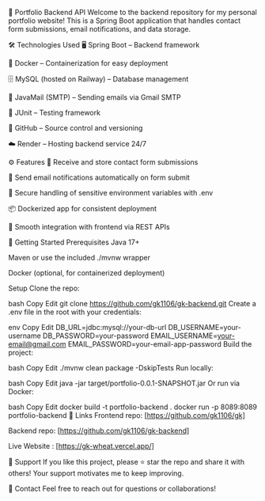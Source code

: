 🚀 Portfolio Backend API
Welcome to the backend repository for my personal portfolio website! This is a Spring Boot application that handles contact form submissions, email notifications, and data storage.

🛠️ Technologies Used
🖥️ Spring Boot – Backend framework

🐳 Docker – Containerization for easy deployment

🗄️ MySQL (hosted on Railway) – Database management

📧 JavaMail (SMTP) – Sending emails via Gmail SMTP

🧪 JUnit – Testing framework

🔄 GitHub – Source control and versioning

☁️ Render – Hosting backend service 24/7

⚙️ Features
💬 Receive and store contact form submissions

📩 Send email notifications automatically on form submit

🔐 Secure handling of sensitive environment variables with .env

📦 Dockerized app for consistent deployment

🔄 Smooth integration with frontend via REST APIs

🚀 Getting Started
Prerequisites
Java 17+

Maven or use the included ./mvnw wrapper

Docker (optional, for containerized deployment)

Setup
Clone the repo:

bash
Copy
Edit
git clone https://github.com/gk1106/gk-backend.git
Create a .env file in the root with your credentials:

env
Copy
Edit
DB_URL=jdbc:mysql://your-db-url
DB_USERNAME=your-username
DB_PASSWORD=your-password
EMAIL_USERNAME=your-email@gmail.com
EMAIL_PASSWORD=your-email-app-password
Build the project:

bash
Copy
Edit
./mvnw clean package -DskipTests
Run locally:

bash
Copy
Edit
java -jar target/portfolio-0.0.1-SNAPSHOT.jar
Or run via Docker:

bash
Copy
Edit
docker build -t portfolio-backend .
docker run -p 8089:8089 portfolio-backend
🔗 Links
Frontend repo: [https://github.com/gk1106/gk]

Backend repo: [https://github.com/gk1106/gk-backend]

Live Website : [https://gk-wheat.vercel.app/]

🌟 Support
If you like this project, please ⭐ star the repo and share it with others!
Your support motivates me to keep improving.

🙌 Contact
Feel free to reach out for questions or collaborations!
